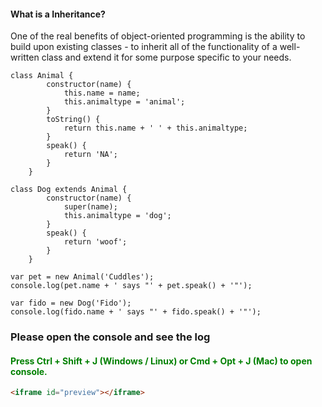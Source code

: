 <h4> What is a Inheritance?</h4>
<p>One of the real benefits of object-oriented programming is the ability to build upon existing classes - to inherit all of the functionality of a well-written class and extend it for some purpose specific to your needs.</p>

```javscript
class Animal {
		constructor(name) {
			this.name = name;
			this.animaltype = 'animal';
		}
		toString() {
			return this.name + ' ' + this.animaltype;
		}
		speak() {
			return 'NA';
		}
	}

class Dog extends Animal {
		constructor(name) {
			super(name);
			this.animaltype = 'dog';
		}
		speak() {
			return 'woof';
		}
	}

var pet = new Animal('Cuddles');
console.log(pet.name + ' says "' + pet.speak() + '"');
	
var fido = new Dog('Fido');
console.log(fido.name + ' says "' + fido.speak() + '"');
```
<h3>Please open the console and see the log </h3>
<h4 style="color:green;">Press Ctrl + Shift + J (Windows / Linux) or Cmd + Opt + J (Mac) to open console. </h4>

```html
<iframe id="preview"></iframe>
```
